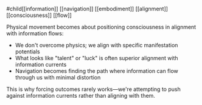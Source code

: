 #child[[information]] [[navigation]] [[embodiment]] [[alignment]] [[consciousness]] [[flow]] 

Physical movement becomes about positioning consciousness in alignment with information flows:

- We don't overcome physics; we align with specific manifestation potentials
- What looks like "talent" or "luck" is often superior alignment with information currents
- Navigation becomes finding the path where information can flow through us with minimal distortion

This is why forcing outcomes rarely works—we're attempting to push against information currents rather than aligning with them.